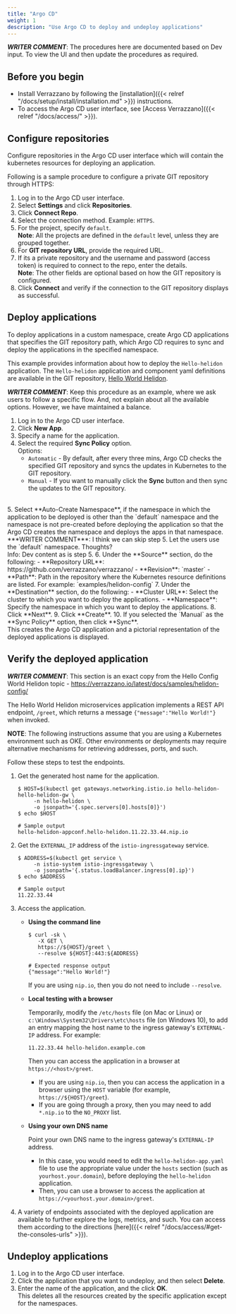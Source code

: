 ```yaml
---
title: "Argo CD"
weight: 1
description: "Use Argo CD to deploy and undeploy applications"
---
```


***WRITER COMMENT***: The procedures here are documented based on Dev input. To view the UI and then update the procedures as required.

## Before you begin

- Install Verrazzano by following the [installation]({{< relref "/docs/setup/install/installation.md" >}}) instructions.
- To access the Argo CD user interface, see [Access Verrazzano]({{< relref "/docs/access/" >}}).

## Configure repositories

Configure repositories in the Argo CD user interface which will contain the kubernetes resources for deploying an application.

Following is a sample procedure to configure a private GIT repository through HTTPS:
1. Log in to the Argo CD user interface.
2. Select **Settings** and click **Repositories**.
3. Click **Connect Repo**.
4. Select the connection method. Example: `HTTPS`.
5. For the project, specify `default`.
<br>**Note**: All the projects are defined in the `default` level, unless they are grouped together.</br>
6. For **GIT repository URL**, provide the required URL.
7. If its a private repository and the username and password (access token) is required to connect to the repo, enter the details.
<br>**Note**: The other fields are optional based on how the GIT repository is configured.</br>
9. Click **Connect** and verify if the connection to the GIT repository displays as successful.

## Deploy applications

To deploy applications in a custom namespace, create Argo CD applications that specifies the GIT repository path, which Argo CD requires to sync and deploy the applications in the specified namespace.

This example provides information about how to deploy the `Hello-helidon` application. The `Hello-helidon` application and component yaml definitions are available in the GIT repository, [Hello World Helidon](https://github.com/verrazzano/verrazzano/tree/master/examples/helidon-config).

***WRITER COMMENT***: Keep this procedure as an example, where we ask users to follow a specific flow. And, not explain about all the available options. However, we have maintained a balance.  

1. Log in to the Argo CD user interface.
2. Click **New App**.
3. Specify a name for the application.
4. Select the required **Sync Policy** option.
<br>Options:
   - `Automatic` - By default, after every three mins, Argo CD checks the specified GIT repository and syncs the updates in Kubernetes to the GIT repository.
   - `Manual` - If you want to manually click the **Sync** button and then sync the updates to the GIT repository.
</br>
5. Select **Auto-Create Namespace**, if the namespace in which the application to be deployed is other than the `default` namespace and the namespace is not pre-created before deploying the application so that the Argo CD creates the namespace and deploys the apps in that namespace.
<br>
***WRITER COMMENT***: I think we can skip step 5. Let the users use the `default` namespace. Thoughts?
<br>Info: Dev content as is step 5.
6. Under the **Source** section, do the following:
    - **Repository URL**: https://github.com/verrazzano/verrazzano/
    - **Revision**: `master`
    - **Path**: Path in the repository where the Kubernetes resource definitions are listed. For example: `examples/helidon-config`
7. Under the **Destination** section, do the following:
    - **Cluster URL**: Select the cluster to which you want to deploy the applications.
    - **Namespace**: Specify the namespace in which you want to deploy the applications.
8. Click **Next**.
9. Click **Create**.
10. If you selected the `Manual` as the **Sync Policy** option, then click **Sync**.
<br> This creates the Argo CD application and a pictorial representation of the deployed applications is displayed.
</br>

## Verify the deployed application

***WRITER COMMENT***: This section is an exact copy from the Hello Config World Helidon topic - https://verrazzano.io/latest/docs/samples/helidon-config/

The Hello World Helidon microservices application implements a REST API endpoint, `/greet`, which returns a message `{"message":"Hello World!"}` when invoked.

**NOTE**:  The following instructions assume that you are using a Kubernetes environment such as OKE. Other environments or deployments may require alternative mechanisms for retrieving addresses, ports, and such.

Follow these steps to test the endpoints.

1. Get the generated host name for the application.

   ```
   $ HOST=$(kubectl get gateways.networking.istio.io hello-helidon-hello-helidon-gw \
        -n hello-helidon \
        -o jsonpath='{.spec.servers[0].hosts[0]}')
   $ echo $HOST

   # Sample output
   hello-helidon-appconf.hello-helidon.11.22.33.44.nip.io
   ```

1. Get the `EXTERNAL_IP` address of the `istio-ingressgateway` service.
   ```
   $ ADDRESS=$(kubectl get service \
        -n istio-system istio-ingressgateway \
        -o jsonpath='{.status.loadBalancer.ingress[0].ip}')
   $ echo $ADDRESS

   # Sample output
   11.22.33.44
   ```   

1. Access the application.

   * **Using the command line**
     ```
     $ curl -sk \
        -X GET \
        https://${HOST}/greet \
        --resolve ${HOST}:443:${ADDRESS}

     # Expected response output
     {"message":"Hello World!"}
     ```
     If you are using `nip.io`, then you do not need to include `--resolve`.
   * **Local testing with a browser**

     Temporarily, modify the `/etc/hosts` file (on Mac or Linux)
     or `c:\Windows\System32\Drivers\etc\hosts` file (on Windows 10),
     to add an entry mapping the host name to the ingress gateway's `EXTERNAL-IP` address.
     For example:
     ```
     11.22.33.44 hello-helidon.example.com
     ```
     Then you can access the application in a browser at `https://<host>/greet`.

     - If you are using `nip.io`, then you can access the application in a browser using the `HOST` variable (for example, `https://${HOST}/greet`).  
     - If you are going through a proxy, then you may need to add `*.nip.io` to the `NO_PROXY` list.

   * **Using your own DNS name**

     Point your own DNS name to the ingress gateway's `EXTERNAL-IP` address.
     * In this case, you would need to edit the `hello-helidon-app.yaml` file
       to use the appropriate value under the `hosts` section (such as `yourhost.your.domain`),
       before deploying the `hello-helidon` application.
     * Then, you can use a browser to access the application at `https://<yourhost.your.domain>/greet`.     

1. A variety of endpoints associated with the deployed application are available to further explore the logs, metrics, and such.
You can access them according to the directions [here]({{< relref "/docs/access/#get-the-consoles-urls" >}}).  

## Undeploy applications

1. Log in to the Argo CD user interface.
2. Click the application that you want to undeploy, and then select **Delete**.
3. Enter the name of the application, and the click **OK**.
<br>This deletes all the resources created by the specific application except for the namespaces.</br>
